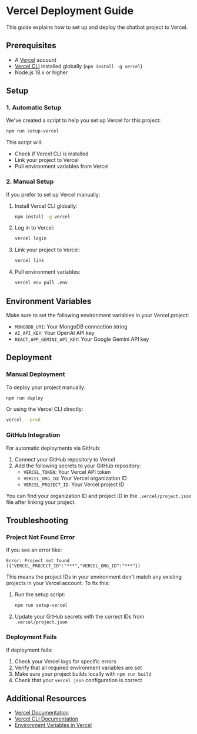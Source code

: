 # Vercel Deployment Guide

This guide explains how to set up and deploy the chatbot project to Vercel.

## Prerequisites

- A [Vercel](https://vercel.com) account
- [Vercel CLI](https://vercel.com/docs/cli) installed globally (`npm install -g vercel`)
- Node.js 18.x or higher

## Setup

### 1. Automatic Setup

We've created a script to help you set up Vercel for this project:

```bash
npm run setup-vercel
```

This script will:
- Check if Vercel CLI is installed
- Link your project to Vercel
- Pull environment variables from Vercel

### 2. Manual Setup

If you prefer to set up Vercel manually:

1. Install Vercel CLI globally:
   ```bash
   npm install -g vercel
   ```

2. Log in to Vercel:
   ```bash
   vercel login
   ```

3. Link your project to Vercel:
   ```bash
   vercel link
   ```

4. Pull environment variables:
   ```bash
   vercel env pull .env
   ```

## Environment Variables

Make sure to set the following environment variables in your Vercel project:

- `MONGODB_URI`: Your MongoDB connection string
- `AI_API_KEY`: Your OpenAI API key
- `REACT_APP_GEMINI_API_KEY`: Your Google Gemini API key

## Deployment

### Manual Deployment

To deploy your project manually:

```bash
npm run deploy
```

Or using the Vercel CLI directly:

```bash
vercel --prod
```

### GitHub Integration

For automatic deployments via GitHub:

1. Connect your GitHub repository to Vercel
2. Add the following secrets to your GitHub repository:
   - `VERCEL_TOKEN`: Your Vercel API token
   - `VERCEL_ORG_ID`: Your Vercel organization ID
   - `VERCEL_PROJECT_ID`: Your Vercel project ID

You can find your organization ID and project ID in the `.vercel/project.json` file after linking your project.

## Troubleshooting

### Project Not Found Error

If you see an error like:

```
Error: Project not found ({"VERCEL_PROJECT_ID":"***","VERCEL_ORG_ID":"***"})
```

This means the project IDs in your environment don't match any existing projects in your Vercel account. To fix this:

1. Run the setup script:
   ```bash
   npm run setup-vercel
   ```

2. Update your GitHub secrets with the correct IDs from `.vercel/project.json`

### Deployment Fails

If deployment fails:

1. Check your Vercel logs for specific errors
2. Verify that all required environment variables are set
3. Make sure your project builds locally with `npm run build`
4. Check that your `vercel.json` configuration is correct

## Additional Resources

- [Vercel Documentation](https://vercel.com/docs)
- [Vercel CLI Documentation](https://vercel.com/docs/cli)
- [Environment Variables in Vercel](https://vercel.com/docs/concepts/projects/environment-variables)
